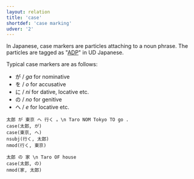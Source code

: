```yaml
---
layout: relation
title: 'case'
shortdef: 'case marking'
udver: '2'
---
```


In Japanese, case markers are particles attaching to a noun phrase.
The particles are tagged as "[ADP]()" in UD Japanese.

Typical case markers are as follows:

- が / *ga* for nominative
- を / *o* for accusative
- に / *ni* for dative, locative etc.
- の / *no* for genitive
- へ / *e* for locative etc.

~~~ sdparse
太郎 が 東京 へ 行く 。\n Taro NOM Tokyo TO go .
case(太郎, が)
case(東京, へ)
nsubj(行く, 太郎)
nmod(行く, 東京)
~~~

~~~ sdparse
太郎 の 家 \n Taro OF house
case(太郎, の)
nmod(家, 太郎)
~~~
<!-- Interlanguage links updated Po 11. listopadu 2024, 20:10:30 CET -->
